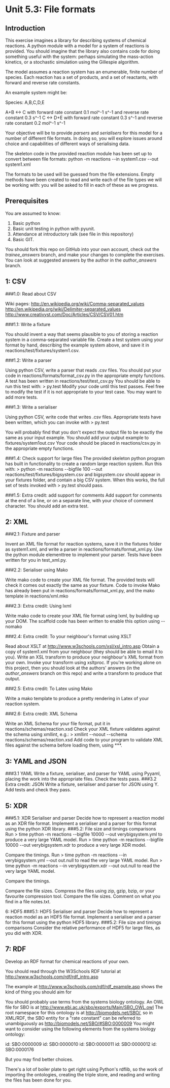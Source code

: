 Unit 5.3: File formats
======================

Introduction
------------

This exercise imagines a library for describing systems of chemical reactions. A python module with a model for a system of reactions is provided. You should imagine that the library also contains code for doing something useful with the system: perhaps simulating the mass-action kinetics, or a stochastic simulation using the Gillespie algorithm.

The model assumes a reaction system has an enumerable, finite number of species. Each reaction has a set of products, and a set of reactants, with forward and reverse rate constants.

An example system might be:

Species: A,B,C,D,E
                                                                  
A+B <-> C with forward rate constant 0.1 mol^-1 s^-1 and reverse rate constant 0.3 s^-1
C   <-> D+E with forward rate constant 0.3 s^-1 and reverse rate constant 0.2 mol^-1 s^-1

Your objective will be to provide *parsers* and *serialisers* for this model for a number of different file formats. In doing so, you will explore issues around choice and capabilities of different ways of serialising data.
 
The skeleton code in the provided reaction module has been set up to convert between file formats:
	python -m reactions --in system1.csv --out system1.xml 
	
The formats to be used will be guessed from the file extensions. Empty methods have been created to read and write each of the file types we will be working with: you will be asked to fill in each of these as we progress. 

Prerequisites
-------------

You are assumed to know:
1. Basic python
2. Basic unit testing in python with pyunit.
3. Attendance at introductory talk (see file in this repository)
4. Basic GIT.

You should fork this repo on GitHub into your own account, check out the *trainee_answers* branch, and make your changes to complete the exercises. You can look at suggested answers by the author in the *author_answers* branch.

1: CSV
------
###1.0: Read about CSV 

Wiki pages: http://en.wikipedia.org/wiki/Comma-separated_values
http://en.wikipedia.org/wiki/Delimiter-separated_values
http://www.creativyst.com/Doc/Articles/CSV/CSV01.htm

###1.1: Write a fixture

You should invent a way that seems plausible to you of storing a reaction system in a comma-separated variable file. Create a test system using your format by hand, describing the example system above, and save it in reactions/test/fixtures/system1.csv.

###1.2: Write a parser

Using python CSV, write a parser that reads .csv files. You should put your code in reactions/formats/format_csv.py in the appropriate empty functions.
A test has been written in reactions/test/test_csv.py 
You should be able to run this test with:
	> py.test
Modify your code until this test passes. Feel free to modify the test if it is not appropriate to your test case. You may want to add more tests.

###1.3: Write a serialiser

Using python CSV, write code that writes .csv files. Appropriate tests have been written, which you can invoke with
	> py.test

You will probably find that you don't expect the output file to be exactly the same as your input example.
You should add your output example to fixtures/system1out.csv
Your code should be placed in reactions/csv.py in the appropriate empty functions.

###1.4: Check support for large files
The provided skeleton python program has built in functionality to create a random large reaction system. Run this with:
	> python -m reactions --bigfile 100 --out reactions/test/fixtures/bigsystem.csv
and bigsystem.csv should appear in your fixtures folder, and contain a big CSV system. When this works, the full set of tests invoked with
	> py.test 
should pass.

###1.5: Extra credit: add support for comments
Add support for comments at the end of a line, or on a separate line, with your choice of comment character.
You should add an extra test.

2: XML
------

###2.1: Fixture and parser

Invent an XML file format for reaction systems, save it in the fixtures folder as system1.xml, and write a parser in reactions/formats/format_xml.py. Use the python module elementtree to implement your parser. Tests have been written for you in test_xml.py.

###2.2: Serialiser using Mako

Write mako code to create your XML file format. The provided tests will check it comes out exactly the same as your fixture. Code to invoke Mako has already been put in reactions/formats/format_xml.py, and the mako template in reactions/xml.mko

###2.3: Extra credit: Using lxml

Write mako code to create your XML file format using lxml, by building up your DOM. The scaffold code has been written to enable this option using --nomako
       
###2.4: Extra credit: To your neighbour's format using XSLT

Read about XSLT at http://www.w3schools.com/xsl/xsl_intro.asp 
Obtain a copy of system1.xml from your neighbour (they should be able to email it to you).
Write an XSL transform to produce your neighbour's XML format from your own. Invoke your transform using xsltproc.
If you're working alone on this project, then you should look at the authors' answers (in the *author_answers* branch on this repo) and write a transform to produce that output.

###2.5: Extra credit: To Latex using Mako

Write a mako template to produce a pretty rendering in Latex of your reaction system.
 
###2.6: Extra credit: XML Schema

Write an XML Schema for your file format, put it in reactions/schemas/reaction.xsd 
Check your XML fixture validates against the schema using xmllint, e.g.:
	> xmllint --noout --schema reactions/schemas/reaction.xsd 
Add code to your program to validate XML files against the schema before loading them, using ***.


3: YAML and JSON 
-------

###3.1 YAML
Write a fixture, serialiser, and parser for YAML using Pyyaml, placing the work into the appropriate files.
Check the tests pass. 
###3.2 Extra credit: JSON
Write a fixture, serialiser and parser for JSON using Y.
Add tests and check they pass.

5: XDR
------

###5.1: XDR Serialiser and parser
Decide how to represent a reaction model as an XDR file format. Implement a serialiser and a parser for this format using the python XDR library.
###5.2: File size and timings comparisons
Run 
	> time python -m reactions --bigfile 10000 --out verybigsystem.yml
to produce a very large YAML model.
Run 
	> time python -m reactions --bigfile 10000 --out verybigsystem.xdr
to produce a very large XDR model.

Compare the timings.
Run
	> time python -m reactions --in verybigsystem.yml --out out.null
to read the very large YAML model.
Run 
	> time python -m reactions --in verybigsystem.xdr --out out.null
to read the very large YAML model.

Compare the timings.

Compare the file sizes.
Compress the files using zip, gzip, bzip, or your favourite compression tool.
Compare the file sizes.
Comment on what you find in a file notes.txt.

6: HDF5
###5.1: HDF5 Serialiser and parser
Decide how to represent a reaction model as an HDF5 file format. Implement a serialiser and a parser for this format using the python HDF5 library.
###5.2: File size and timings comparisons
Consider the relative performance of HDF5 for large files, as you did with XDR.

7: RDF
------

Develop an RDF format for chemical reactions of your own.

You should read through the W3Schools RDF tutorial at http://www.w3schools.com/rdf/rdf_intro.asp
 
The example at http://www.w3schools.com/rdf/rdf_example.asp shows the kind of thing you should aim for

You should probably use terms from the systems biology ontology. An OWL file for SBO is at http://www.ebi.ac.uk/sbo/exports/Main/SBO_OWL.owl
The root namespace for this ontology is at http://biomodels.net/SBO/, so in XML/RDF, the SBO entity for a "rate constant" can be referred to unambiguously as http://biomodels.net/SBO/#SBO:0000009
You might want to consider using the following elements from the systems biology ontology:

id: SBO:0000009
id: SBO:0000010
id: SBO:0000011
id: SBO:0000012
id: SBO:0000176

But you may find better choices.

There's a lot of boiler plate to get right using Python's rdflib, so the work of importing the ontologies, creating the triple store, and reading and writing the files has been done for you. 
